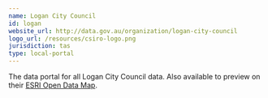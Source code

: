 ```yaml
---
name: Logan City Council
id: logan
website_url: http://data.gov.au/organization/logan-city-council
logo_url: /resources/csiro-logo.png
jurisdiction: tas
type: local-portal
---
```


The data portal for all Logan City Council data. Also available to preview on their [ESRI Open Data Map](http://data.logancity.opendata.arcgis.com/).